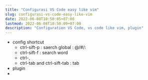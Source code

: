 ```yaml
---
title: "Configurasi VS Code easy like vim"
slug: configurasi-vs-code-easy-like-vim
date: 2022-06-08T10:50:05+07:00
lastmod: 2022-06-08T10:50:09+07:00
description: "Configuration VS Code, vs code like vim, plugin"
---
```

- config shortcut
  - ctrl-sift-p : saerch global : @/#/:
  - ctrl-sift-f : search word
  - ctrl-,
  - ctrl-tab and ctrl-sift-tab : tab
- plugin
-
